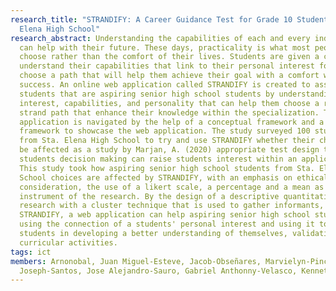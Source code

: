 ```yaml
---
research_title: "STRANDIFY: A Career Guidance Test for Grade 10 Students of Sta.
  Elena High School"
research_abstract: Understanding the capabilities of each and every individual
  can help with their future. These days, practicality is what most people
  choose rather than the comfort of their lives. Students are given a chance to
  understand their capabilities that link to their personal interest for them to
  choose a path that will help them achieve their goal with a comfort within the
  success. An online web application called STRANDIFY is created to assist
  students that are aspiring senior high school students by understanding their
  interest, capabilities, and personality that can help them choose a right
  strand path that enhance their knowledge within the specialization. The
  application is navigated by the help of a conceptual framework and a system
  framework to showcase the web application. The study surveyed 100 students
  from Sta. Elena High School to try and use STRANDIFY whether their choice can
  be affected as a study by Marjan, A. (2020) appropriate test design that helps
  students decision making can raise students interest within an application.
  This study took how aspiring senior high school students from Sta. Elena High
  School choices are affected by STRANDIFY, with an emphasis on ethical
  consideration, the use of a likert scale, a percentage and a mean as the
  instrument of the research. By the design of a descriptive quantitative
  research with a cluster technique that is used to gather informants,
  STRANDIFY, a web application can help aspiring senior high school students
  using the connection of a students' personal interest and using it to assist
  students in developing a better understanding of themselves, validating their
  curricular activities.
tags: ict
members: Arnonobal, Juan Miguel-Esteve, Jacob-Obseñares, Marvielyn-Pinca, Adrian
  Joseph-Santos, Jose Alejandro-Sauro, Gabriel Anthonny-Velasco, Kenneth
---
```

